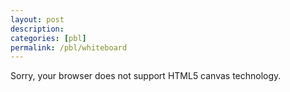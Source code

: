 ```yaml
---
layout: post
description: 
categories: [pbl]
permalink: /pbl/whiteboard
---
```


<style>
* {
	margin: 0;
	padding: 0;
}

body, html {
	height: 100%;
}

#myCanvas {
	cursor: crosshair;
    position: fixed;
}
</style>

<html>

<head>
<meta charset="utf-8" />
<title>Drawing Board</title>
<script type="text/JavaScript" src="https://ajax.googleapis.com/ajax/libs/jquery/1.4.2/jquery.min.js?ver=1.4.2"></script>
</head>
<body>
	<canvas id="myCanvas">
		Sorry, your browser does not support HTML5 canvas technology.
	</canvas>
</body>
</html>

  <script>
   window.onload = function() {
	var myCanvas = document.getElementById("myCanvas");
	var ctx = myCanvas.getContext("2d");
    
    // Fill Window Width and Height
    myCanvas.width = window.innerWidth;
	myCanvas.height = window.innerHeight;
	
	// Set Background Color
    ctx.fillStyle="#fff";
    ctx.fillRect(0,0,myCanvas.width,myCanvas.height);
	
    // Mouse Event Handlers
	if(myCanvas){
		var isDown = false;
		var canvasX, canvasY;
		ctx.lineWidth = 5;
		
		$(myCanvas)
		.mousedown(function(e){
			isDown = true;
			ctx.beginPath();
			canvasX = e.pageX - myCanvas.offsetLeft;
			canvasY = e.pageY - myCanvas.offsetTop;
			ctx.moveTo(canvasX, canvasY);
		})
		.mousemove(function(e){
			if(isDown !== false) {
				canvasX = e.pageX - myCanvas.offsetLeft;
				canvasY = e.pageY - myCanvas.offsetTop;
				ctx.lineTo(canvasX, canvasY);
				ctx.strokeStyle = "#000";
				ctx.stroke();
			}
		})
		.mouseup(function(e){
			isDown = false;
			ctx.closePath();
		});
	}
	
	// Touch Events Handlers
	draw = {
		started: false,
		start: function(evt) {

			ctx.beginPath();
			ctx.moveTo(
				evt.touches[0].pageX,
				evt.touches[0].pageY
			);

			this.started = true;

		},
		move: function(evt) {

			if (this.started) {
				ctx.lineTo(
					evt.touches[0].pageX,
					evt.touches[0].pageY
				);

				ctx.strokeStyle = "#000";
				ctx.lineWidth = 5;
				ctx.stroke();
			}

		},
		end: function(evt) {
			this.started = false;
		}
	};
	
	// Touch Events
	myCanvas.addEventListener('touchstart', draw.start, false);
	myCanvas.addEventListener('touchend', draw.end, false);
	myCanvas.addEventListener('touchmove', draw.move, false);
	
	// Disable Page Move
	document.body.addEventListener('touchmove',function(evt){
		evt.preventDefault();
	},false);
};
</script>
